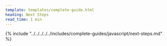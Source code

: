 ```yaml
---
template: templates/complete-guide.html
heading: Next Steps
read_time: 1 min
---
```


{% include "../../../../../includes/complete-guides/javascript/next-steps.md" %}